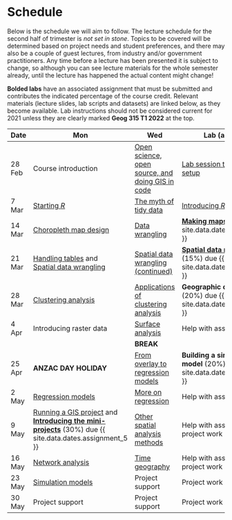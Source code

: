 # Schedule
Below is the schedule we will aim to follow. The lecture schedule for the second half of trimester is *not set in stone*. Topics to be covered will be determined based on project needs and student preferences, and there may also be a couple of guest lectures, from industry and/or government practitioners. Any time before a lecture has been presented it is subject to change, so although you can see lecture materials for the whole semester already, until the lecture has happened the actual content might change!

**Bolded labs** have an associated assignment that must be submitted and contributes the indicated percentage of the course credit.  Relevant materials (lecture slides, lab scripts and datasets) are linked below, as they become available. Lab instructions should not be considered current for 2021 unless they are clearly marked **Geog 315 T1 2022** at the top.

Date | Mon | Wed | Lab (also Wed)
-- | -- | -- | --
28 Feb | Course introduction | [Open science, open source, and doing GIS in code](slides/open/) | [Lab session to get software setup](labs/week-01)
7 Mar | [Starting *R*](slides/starting-r/) | [The myth of tidy data](slides/tidy-data/) | [Introducing *R* and *RStudio*](labs/week-02)
14 Mar | [Choropleth map design](slides/choropleth-maps/) | [Data wrangling](slides/data-wrangling/) | [**Making maps**](labs/week-03) (15%) due {{ site.data.dates.assignment_1 }}
21 Mar | [Handling tables](slides/table-joins-and-dissolves/) and<br>[Spatial data wrangling](slides/spatial-data-wrangling/) | [Spatial data wrangling (continued)](slides/spatial-data-wrangling/) | [**Spatial data manipulation**](labs/week-04) (15%) due {{ site.data.dates.assignment_2 }}
28 Mar | [Clustering analysis](slides/classification-clustering/) | [Applications of clustering analysis](slides/classification-examples/) | **Geographic cluster analysis** (20%) due {{ site.data.dates.assignment_3 }}
4 Apr | Introducing raster data | [Surface analysis](slides/surface-analysis/) | Help with assignments
&nbsp; | &nbsp; | **BREAK** | &nbsp;
25 Apr | **ANZAC DAY HOLIDAY** | [From overlay to regression models](slides/from-overlay-to-regression/) | **Building a simple statistical model** (20%) due {{ site.data.dates.assignment_4 }}
2 May | [Regression models](slides/regression/) | [More on regression](slides/more-on-regression/) | Help with assignments
9 May | [Running a GIS project](slides/running-a-gis-project/) and [**Introducing the mini-projects**](labs/mini-project) (30%) due {{ site.data.dates.assignment_5 }} | [Other spatial analysis methods](slides/spatial-analysis-methods/) | Help with assignments / project work
16 May | [Network analysis](slides/network-analysis/) | [Time geography](slides/time-geography/) | Help with assignments / project work
23 May | [Simulation models](slides/simulation-models/) | Project support | Project work
30 May | Project support | Project support | Project work
